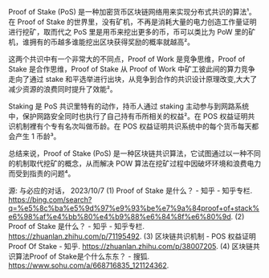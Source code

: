 Proof of Stake (PoS) 是一种加密货币区块链网络用来实现分布式共识的算法¹。在 Proof of Stake 的世界里，没有矿机，不再是消耗大量的电力创造工作量证明进行挖矿，取而代之 PoS 里是用币来挖出更多的币，币可以类比为 PoW 里的矿机，谁拥有的币越多谁能挖出区块获得奖励的概率就越高²。

这两个共识中有一个非常大的不同点，Proof of Work 是竞争思维，Proof of Stake 是合作思维，Proof of Stake 从 Proof of Work 中矿工彼此间的算力竞争走向了通过 stake 和平选举进行出块，从竞争到合作的共识设计原理改变,大大了减少资源的浪费同时提升了效能²。

Staking 是 PoS 共识里特有的动作，持币人通过 staking 主动参与到网路系统中，保护网路安全同时也执行了自己持有币所相关的权益²。在 POS 权益证明共识机制裡有个专有名次叫做币龄。在 POS 权益证明共识系统中的每个货币每天都会产生 1 币龄³。

总结来说，Proof of Stake (PoS) 是一种区块链共识算法，它试图通过以一种不同的机制取代挖矿的概念，从而解决 POW 算法在挖矿过程中因破坏环境和浪费电力而受到指责的问题⁴。

源: 与必应的对话， 2023/10/7
(1) Proof of Stake 是什么？ - 知乎 - 知乎专栏. https://bing.com/search?q=%e5%8c%ba%e5%9d%97%e9%93%be%e7%9a%84proof+of+stack%e6%98%af%e4%bb%80%e4%b9%88%e6%84%8f%e6%80%9d.
(2) Proof of Stake 是什么？ - 知乎 - 知乎专栏. https://zhuanlan.zhihu.com/p/71195492.
(3) 区块链共识机制 - POS 权益证明 Proof Of Stake - 知乎. https://zhuanlan.zhihu.com/p/38007205.
(4) 区块链共识算法Proof of Stake是个什么东东？ - 搜狐. https://www.sohu.com/a/668716835_121124362.